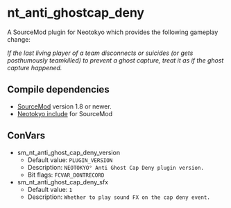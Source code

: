 # nt_anti_ghostcap_deny
A SourceMod plugin for Neotokyo which provides the following gameplay change:

*If the last living player of a team disconnects or suicides (or gets posthumously teamkilled) to prevent a ghost capture, treat it as if the ghost capture happened.*

## Compile dependencies
* [SourceMod](https://www.sourcemod.net/) version 1.8 or newer.
* [Neotokyo include](https://github.com/softashell/sourcemod-nt-include) for SourceMod

## ConVars
* sm_nt_anti_ghost_cap_deny_version
  * Default value: `PLUGIN_VERSION`
  * Description: `NEOTOKYO° Anti Ghost Cap Deny plugin version.`
  * Bit flags: `FCVAR_DONTRECORD`
* sm_nt_anti_ghost_cap_deny_sfx
  * Default value: `1`
  * Description: `Whether to play sound FX on the cap deny event.`
